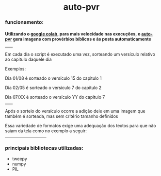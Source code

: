 

<h1 align=center > auto-pvr</h1>

<h3>funcionamento:</h3>
<h4>Utilizando o <a href="https://colab.research.google.com/">google colab</a>, para mais velocidade nas execuções, o <a href ="https://github.com/luisArthurRodriguesDaSilva/proverbios-automaticos/blob/main/autoProverbious.ipynb">auto-pvr</a> gera imagens com provérbios bíblicos e às posta automaticamente</h4>

<hr width=5%/>
<p>Em cada dia o script é executado uma vez, sorteando um versículo relativo ao capitulo daquele dia</p>

<p>Exemplos:</p>
<p>Dia 01/08 é sorteado o versículo 15 do capitulo 1</p>
<p>Dia 02/05 é sorteado o versículo 7 do capitulo 2</p>
<p>Dia 07/XX é sorteado o versículo YY do capitulo 7</p>
<hr width=5%/>

<p>Após o sorteio do versículo ocorre a adição dele em uma imagem que também é sorteada, mas sem critério tamanho definidos</p>
<p>Essa variedade de formatos exige uma adequação dos textos para que não saiam da tela como no exemplo a seguir:</p>


<hr width=27%/>

<h3>principais bibliotecas utilizadas:</h3>
<ul>
	<li>tweepy</li>
	<li>numpy</li>
	<li>PIL</li>
</ul>
